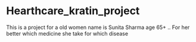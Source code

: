 # Hearthcare_kratin_project
This is a project for a old women name is Sunita Sharma age 65+ .. For her better which medicine she take for which disease
